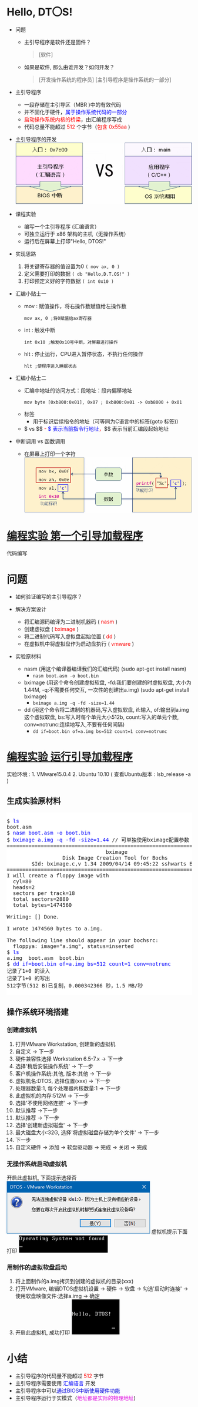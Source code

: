# Hello, DT〇S!
- 问题
    - 主引导程序是软件还是固件？
        > [软件]
    - 如果是软件, 那么由谁开发？如何开发？
        > [开发操作系统的程序员] [主引导程序是操作系统的一部分]

- 主引导程序
    - 一段存储在主引导区（MBR )中的有效代码
    - 并不固化于硬件，<font color=blue>属于操作系统代码的一部分</font>
    - <font color=red>启动操作系统内核的桥梁</font>，由汇编程序写成
    - 代码总量不能超过 <font color=red>512</font> 个字节（<font color=red>包含 0x55aa</font> )

- 主引导程序的开发
    ![](_v_images_002/1.png)

- 课程实验
    - 编写一个主引导程序 (汇编语言）
    - 可独立运行于 x86 架构的主机（无操作系统）
    - 运行后在屏幕上打印"Hello, DTOS!"

- 实现思路
    1. 将关键寄存器的值设置为0 `( mov ax, 0 )`
    2. 定义需要打印的数据 `( db "Hello,D.T.OS!" )`
    3. 打印预定义好的字符数据 `( int 0x10 )`

- 汇编小贴士一
    - mov : 赋值操作，将右操作数赋值给左操作数
        ```x86asm
        mov ax, 0 ;将0赋值绐ax寄存器
        ```
    - int : 触发中断
        ```x86asm
        int 0x10 ;触发0x10号中断，对屏幕进行操作
        ```
    - hlt : 停止运行，CPU进入暂停状态，不执行任何操作
        ```x86asm
        hlt ;使程序进入睡眠状态
        ```

- 汇编小贴士二
    - 汇编中地址的访问方式：段地址：段内偏移地址
        ```x86asm
        mov byte [0xb800:0x01], 0x07 ; 0xb800:0x01 -> 0xb8000 + 0x01
        ```
    - 标签
        - 用于标识后续指令的地址（可等同为C语言中的标签(goto 标签)）
    -  $ vs $$
<font color=red>        - <font color=blue>$ 表示当前指令行地址</font>，</font>$$ 表示当前汇编段起始地址

- 中断调用 vs 函数调用
    - 在屏幕上打印一个字符
    ![](_v_images_002/2.png)

# [<u>编程实验 第一个引导加载程序</u>](code/002_Hello_DTOS)
代码编写

# 问题
- 如何验证编写的主引导程序？

- 解决方案设计
    - 将汇编源码编译为二进制机器码 ( <font color=red>nasm</font> )
    - 创建虚拟盘 ( <font color=red>bximage</font> )
    - 将二进制代码写入虚拟盘起始位置 ( <font color=red>dd</font> )
    - 在虚拟机中将虚拟盘作为启动盘执行 ( <font color=red>vmware</font> )

- 实验原材料
    - nasm (用这个编译器编译我们的汇编代码) (sudo apt-get install nasm)
        - `nasm boot.asm -o boot.bin`
    - bximage (用这个命令创建虚拟软盘, -fd:我们要创建的时虚拟软盘, 大小为1.44M, -q:不需要任何交互, 一次性的创建出a.img) (sudo apt-get install bximage)
        - `bximage a.img -q -fd -size=1.44`
    - dd (用这个命令将二进制的机器码,写入虚拟软盘, if:输入, of:输出到a.img这个虚拟软盘, bs:写入时每个单元大小512b, count:写入的单元个数, conv=notrunc:连续地写入,不要有任何间隔)
        - `dd if=boot.bin of=a.img bs=512 count=1 conv=notrunc`

# [<u>编程实验 运行引导加载程序</u>](code/002_Hello_DTOS)
实验环境 :
    1. VMware15.0.4
    2. Ubuntu 10.10 ( 查看Ubuntu版本 : lsb_release -a )
## 生成实验原材料
<pre style=" background-color:#fff">

$ <font color=blue>ls</font>
boot.asm
$ <font color=blue>nasm boot.asm -o boot.bin</font>
$ <font color=blue>bximage a.img -q -fd -size=1.44</font> // 可单独使用bximage配置参数
========================================================================
                                bximage
                  Disk Image Creation Tool for Bochs
        $Id: bximage.c,v 1.34 2009/04/14 09:45:22 sshwarts Exp $
========================================================================
I will create a floppy image with
  cyl=80
  heads=2
  sectors per track=18
  total sectors=2880
  total bytes=1474560

Writing: [] Done.

I wrote 1474560 bytes to a.img.

The following line should appear in your bochsrc:
  floppya: image="a.img", status=inserted
$ <font color=blue>ls</font>
a.img  boot.asm  boot.bin
$ <font color=blue>dd if=boot.bin of=a.img bs=512 count=1 conv=notrunc</font>
记录了1+0 的读入
记录了1+0 的写出
512字节(512 B)已复制，0.000342366 秒，1.5 MB/秒

</pre>

## 操作系统环境搭建
### 创建虚拟机
1. 打开VMware Workstation, 创建新的虚拟机
2. 自定义 -> 下一步
3. 硬件兼容性选择 Workstation 6.5-7.x -> 下一步
4. 选择'稍后安装操作系统' -> 下一步
5. 客户机操作系统:其他, 版本:其他 -> 下一步
6. 虚拟机名:DTOS, 选择位置(xxx) -> 下一步
7. 处理器数量:1, 每个处理器内核数量:1 -> 下一步
8. 此虚拟机的内存:512M -> 下一步
9. 选择'不使用网络连接' -> 下一步
10. 默认推荐 ->下一步
11. 默认推荐 -> 下一步
12. 选择'创建新虚拟磁盘' -> 下一步
13. 最大磁盘大小:32G, 选择'将虚拟磁盘存储为单个文件' -> 下一步
14. 下一步
15. 自定义硬件 -> 添加 -> 软盘驱动器 -> 完成 -> 关闭 -> 完成
### 无操作系统启动虚拟机
开启此虚拟机, 下面提示选择否
![](_v_images_002/e1.png)
虚拟机提示下面打印
![](_v_images_002/e2.png)
### 用制作的虚拟软盘启动
1. 将上面制作的a.img拷贝到创建的虚拟机的目录(xxx)
2. 打开VMware, 编辑DTOS虚拟机设置 -> 硬件 -> 软盘 -> 勾选'启动时连接' -> 使用软盘映像文件:选择a.img -> 确定
3. 开启此虚拟机, 成功打印
![](_v_images_002/e3.png)

# 小结
- 主引导程序的代码量不能超过 <font color=red>512</font> 字节
- 主引导程序需要使用 <font color=blue>汇编语言</font> 开发
- 主引导程序中可以<font color=#00d>通过BIOS中断使用硬件功能</font>
- 主引导程序运行于实模式（<font color=#d0d>地址都是实际的物理地址</font>)
